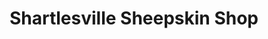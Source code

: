 ---
title: "Shartlesville Sheepskin Shop"
url: /shartlesville/shartlesville-sheepskin-shop/
shop: Kleidung
---